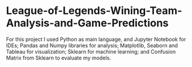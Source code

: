 # League-of-Legends-Wining-Team-Analysis-and-Game-Predictions
For this project I used Python as main language, and Jupyter Notebook for IDEs; Pandas and Numpy libraries for analysis; Matplotlib, Seaborn and Tableau for visualization; Sklearn for machine learning; and Confusion Matrix from Sklearn to evaluate my models. 
